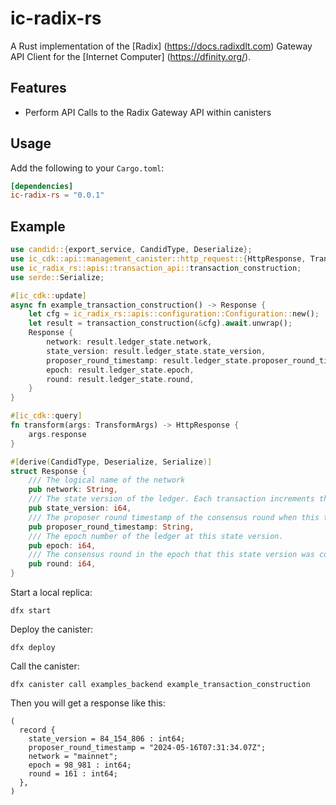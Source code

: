 # ic-radix-rs

A Rust implementation of the [Radix] (https://docs.radixdlt.com) Gateway API Client for the [Internet Computer] (https://dfinity.org/).

## Features

- Perform API Calls to the Radix Gateway API within canisters

## Usage

Add the following to your `Cargo.toml`:

```toml
[dependencies]
ic-radix-rs = "0.0.1"
```

## Example

```rust
use candid::{export_service, CandidType, Deserialize};
use ic_cdk::api::management_canister::http_request::{HttpResponse, TransformArgs};
use ic_radix_rs::apis::transaction_api::transaction_construction;
use serde::Serialize;

#[ic_cdk::update]
async fn example_transaction_construction() -> Response {
    let cfg = ic_radix_rs::apis::configuration::Configuration::new();
    let result = transaction_construction(&cfg).await.unwrap();
    Response {
        network: result.ledger_state.network,
        state_version: result.ledger_state.state_version,
        proposer_round_timestamp: result.ledger_state.proposer_round_timestamp,
        epoch: result.ledger_state.epoch,
        round: result.ledger_state.round,
    }
}

#[ic_cdk::query]
fn transform(args: TransformArgs) -> HttpResponse {
    args.response
}

#[derive(CandidType, Deserialize, Serialize)]
struct Response {
    /// The logical name of the network
    pub network: String,
    /// The state version of the ledger. Each transaction increments the state version by 1.
    pub state_version: i64,
    /// The proposer round timestamp of the consensus round when this transaction was committed to ledger. This is not guaranteed to be strictly increasing, as it is computed as an average across the validator set. If this is significantly behind the current timestamp, the Network Gateway is likely reporting out-dated information, or the network has stalled.
    pub proposer_round_timestamp: String,
    /// The epoch number of the ledger at this state version.
    pub epoch: i64,
    /// The consensus round in the epoch that this state version was committed in.
    pub round: i64,
}
```

Start a local replica:

```
dfx start
```

Deploy the canister:

```
dfx deploy
```

Call the canister:

```
dfx canister call examples_backend example_transaction_construction
```

Then you will get a response like this:

```
(
  record {
    state_version = 84_154_806 : int64;
    proposer_round_timestamp = "2024-05-16T07:31:34.07Z";
    network = "mainnet";
    epoch = 98_981 : int64;
    round = 161 : int64;
  },
)
```
